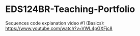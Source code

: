 # EDS124BR-Teaching-Portfolio
Sequences code explanation video \#1 (Basics): https://www.youtube.com/watch?v=VWL4pGXFjc8
